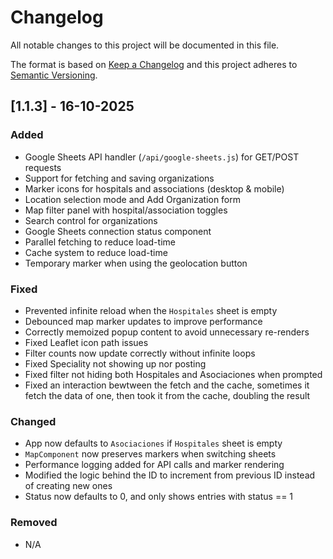 # Changelog

All notable changes to this project will be documented in this file.

The format is based on [Keep a Changelog](https://keepachangelog.com/en/1.0.0/)
and this project adheres to [Semantic Versioning](https://semver.org/spec/v2.0.0.html).

## [1.1.3] - 16-10-2025

### Added
- Google Sheets API handler (`/api/google-sheets.js`) for GET/POST requests
- Support for fetching and saving organizations
- Marker icons for hospitals and associations (desktop & mobile)
- Location selection mode and Add Organization form
- Map filter panel with hospital/association toggles
- Search control for organizations
- Google Sheets connection status component
- Parallel fetching to reduce load-time
- Cache system to reduce load-time
- Temporary marker when using the geolocation button

### Fixed
- Prevented infinite reload when the `Hospitales` sheet is empty
- Debounced map marker updates to improve performance
- Correctly memoized popup content to avoid unnecessary re-renders
- Fixed Leaflet icon path issues
- Filter counts now update correctly without infinite loops
- Fixed Speciality not showing up nor posting
- Fixed filter not hiding both Hospitales and Asociaciones when prompted
- Fixed an interaction bewtween the fetch and the cache, sometimes it fetch the data of one, then took it from the cache, doubling the result

### Changed
- App now defaults to `Asociaciones` if `Hospitales` sheet is empty
- `MapComponent` now preserves markers when switching sheets
- Performance logging added for API calls and marker rendering
- Modified the logic behind the ID to increment from previous ID instead of creating new ones
- Status now defaults to 0, and only shows entries with status == 1

### Removed
- N/A
